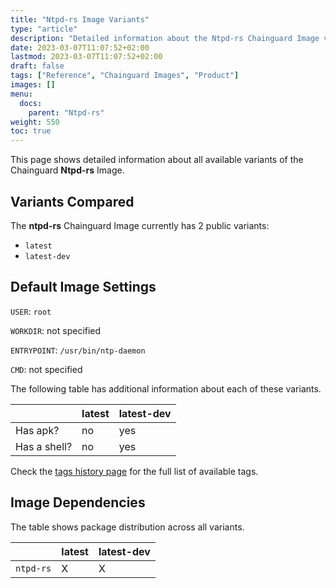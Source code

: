 ```yaml
---
title: "Ntpd-rs Image Variants"
type: "article"
description: "Detailed information about the Ntpd-rs Chainguard Image variants"
date: 2023-03-07T11:07:52+02:00
lastmod: 2023-03-07T11:07:52+02:00
draft: false
tags: ["Reference", "Chainguard Images", "Product"]
images: []
menu:
  docs:
    parent: "Ntpd-rs"
weight: 550
toc: true
---
```


This page shows detailed information about all available variants of the Chainguard **Ntpd-rs** Image.

## Variants Compared
The **ntpd-rs** Chainguard Image currently has 2 public variants: 

- `latest`
- `latest-dev`

## Default Image Settings
`USER`:		`root`

`WORKDIR`:	not specified

`ENTRYPOINT`:	`/usr/bin/ntp-daemon`

`CMD`:		not specified

The following table has additional information about each of these variants.

|              | latest | latest-dev |
|--------------|--------|------------|
| Has apk?     | no     | yes        |
| Has a shell? | no     | yes        |

Check the [tags history page](/chainguard/chainguard-images/reference/ntpd-rs/tags_history/) for the full list of available tags.
## Image Dependencies
The table shows package distribution across all variants.

|           | latest | latest-dev |
|-----------|--------|------------|
| `ntpd-rs` | X      | X          |
